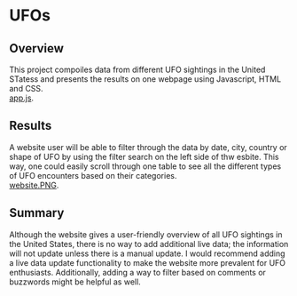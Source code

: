 # UFOs
## Overview 
This project compoiles data from different UFO sightings in the United STatess and presents the results on one webpage using Javascript, HTML and CSS. \
[app.js](https://github.com/juliacho22/UFOs/blob/main/Static/Javascript/app.js). 

## Results 
A website user will be able to filter through the data by date, city, country or shape of UFO by using the filter search on the left side of thw esbite. This way, one could easily scroll through one table to see all the different types of UFO encounters based on their categories. \
[website.PNG](https://github.com/juliacho22/UFOs/blob/main/website.PNG). 

## Summary
Although the website gives a user-friendly overview of all UFO sightings in the United States, there is no way to add additional live data; the information will not update unless there is a manual update.
I would recommend adding a live data update functionality to make the website more prevalent for UFO enthusiasts. Additionally, adding a way to filter based on comments or buzzwords might be helpful as well. 


